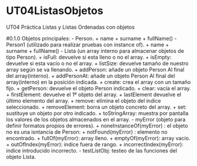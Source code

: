 # UT04ListasObjetos
UT04 Práctica Listas y Listas Ordenadas con objetos

#0.1.0
Objetos principales: 
    - Person.
        + name
        + surname
        + fullName() 
    - Person1 (utilizado para realizar pruebas con instance of).
        + name
        + surname
        + fullName() 
    - Lista (un array interno para almacenar objetos de tipo Person).
        + isFull: devuelve si esta lleno o no el array.
        + isEmpty: devuelve si esta vacío o no el array.
        + listSize: devuelve tamaño de nuestro array según se va llenando.
        + addPerson: añade un objeto Person Al final del array(interno).
        + addPersonAt: añade un objeto Person Al final del array(interno) en la posición indicada.
        + create: crea el array con un tamaño fijo.
        + getPerson: devuelve el objeto Person indicado.
        + clear: vacía el array.
        + firstElement: devuelve el 1º objeto del array.
        + lastElement devuelve el último elemento del array.
        + remove: elimina el objeto del indice seleccionado.
        + removeElement: borra un objeto concreto del array.
        + set: sustituye un objeto por otro indicado.
        + toStringArray: muestra por pantalla los valores de los objetos almacenados en el array.
    - myError (objeto para definir formatos propios de errores).
        + noneInstanceOf(myError) : el objeto no es una isntancia de Person:
        + notFound(myError) : elemento no encontrado.
        + fullOf(myError): array lleno.
        + emptyOf(myError): array vacío.
        + outOfIndex(myError): indice fuera de rango.
        + incorrectIndex(myError): indice introducido incorrecto.
    - testListObj: testeo de las funciones del objeto Lista.

